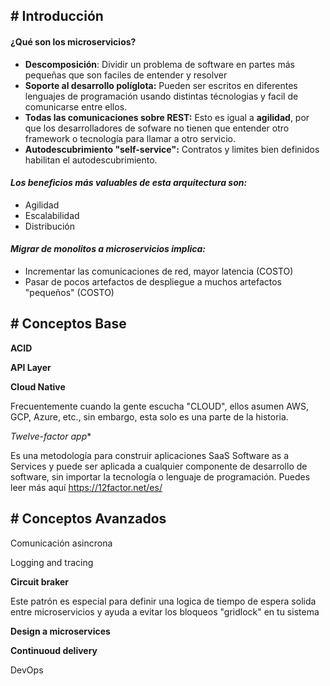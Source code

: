 ## # Introducción

#### **¿Qué son los microservicios?**

- **Descomposición**: Dividir un problema de software en partes más pequeñas que son faciles de entender y resolver
- **Soporte al desarrollo políglota:** Pueden ser escritos en diferentes lenguajes de programación usando distintas técnologias y facil de comunicarse entre ellos.
- **Todas las comunicaciones sobre REST:** Esto es igual a **agilidad**, por que los desarrolladores de sofware no tienen que entender otro framework o tecnología para llamar a otro servicio.
- **Autodescubrimiento "self-service":** Contratos y limites bien definidos habilitan el autodescubrimiento.
#### *Los beneficios más valuables de esta arquitectura son:*
- Agilidad
- Escalabilidad
- Distribución

#### *Migrar de monolitos a microservicios implica:*
- Incrementar las comunicaciones de red, mayor latencia (COSTO)
- Pasar de pocos artefactos de despliegue a muchos artefactos "pequeños" (COSTO)

## # Conceptos Base

**ACID**

**API Layer**


**Cloud Native**

Frecuentemente cuando la gente escucha "CLOUD", ellos asumen AWS, GCP, Azure, etc., sin embargo, esta solo es una parte de la historia.

*Twelve-factor app**

Es una metodología para construir aplicaciones SaaS Software as a Services y puede ser aplicada a cualquier componente de desarrollo de software, sin importar la tecnología o lenguaje de programación. Puedes leer más aquí https://12factor.net/es/

## # Conceptos Avanzados

Comunicación asincrona

Logging and tracing

**Circuit braker**

Este patrón es especial para definir una logica de tiempo de espera solida entre microservicios y ayuda a evitar los bloqueos "gridlock" en tu sistema

**Design a microservices**

**Continuoud delivery**

DevOps
